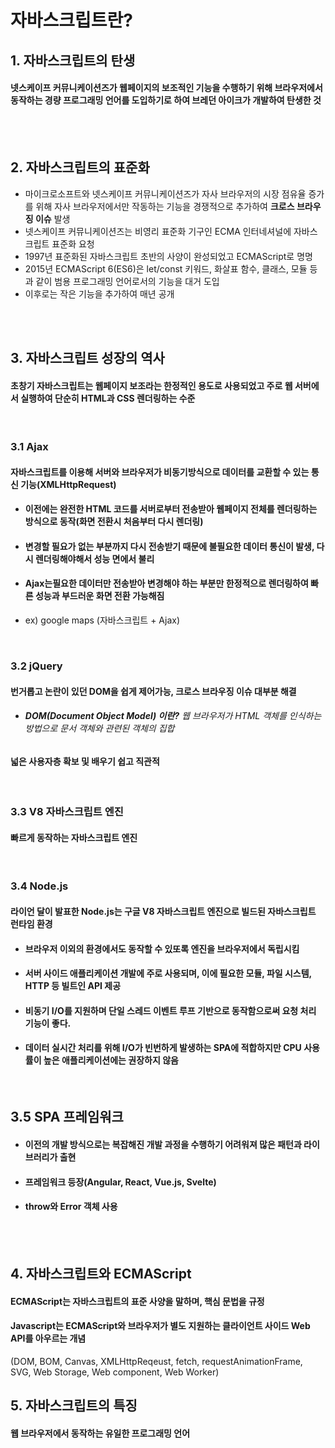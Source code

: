 # 자바스크립트란?

## 1. 자바스크립트의 탄생
#### 넷스케이프 커뮤니케이션즈가 웹페이지의 보조적인 기능을 수행하기 위해 브라우저에서 동작하는 경량 프로그래밍 언어를 도입하기로 하여 브레던 아이크가 개발하여 탄생한 것

<br><br>

## 2. 자바스크립트의 표준화
- 마이크로소프트와 넷스케이프 커뮤니케이션즈가 자사 브라우저의 시장 점유율 증가를 위해 자사 브라우저에서만 작동하는 기능을 경쟁적으로 추가하여
**크로스 브라우징 이슈** 발생
- 넷스케이프 커뮤니케이션즈는 비영리 표준화 기구인 ECMA 인터네셔널에 자바스크립트 표준화 요청
- 1997년 표준화된 자바스크립트 초반의 사양이 완성되었고 ECMAScript로 명명
- 2015년 ECMAScript 6(ES6)은 let/const 키워드, 화살표 함수, 클래스, 모듈 등과 같이 범용 프로그래밍 언어로서의 기능을 대거 도입
- 이후로는 작은 기능을 추가하여 매년 공개

<br><br>

## 3. 자바스크립트 성장의 역사
#### 초창기 자바스크립트는 웹페이지 보조라는 한정적인 용도로 사용되었고 주로 웹 서버에서 실행하여 단순히 HTML과 CSS 렌더링하는 수준
<br>

### 3.1 **Ajax**
#### 자바스크립트를 이용해 서버와 브라우저가 비동기방식으로 데이터를 교환할 수 있는 통신 기능(XMLHttpRequest)
- #### 이전에는 완전한 HTML 코드를 서버로부터 전송받아 웹페이지 전체를 렌더링하는 방식으로 동작(화면 전환시 처음부터 다시 렌더링)
- #### 변경할 필요가 없는 부분까지 다시 전송받기 때문에 불필요한 데이터 통신이 발생, 다시 렌더링해야해서 성능 면에서 불리
- #### **Ajax는필요한 데이터만 전송받아 변경해야 하는 부분만 한정적으로 렌더링하여 빠른 성능과 부드러운 화면 전환 가능해짐**
- ex) google maps (자바스크립트 + Ajax)
<br>

### 3.2 **jQuery**
#### 번거롭고 논란이 있던 DOM을 쉽게 제어가능, 크로스 브라우징 이슈 대부분 해결
* ###### **DOM(Document Object Model) 이란?**  웹 브라우저가 HTML 객체를 인식하는 방법으로 문서 객체와 관련된 객체의 집합
#### 넓은 사용자층 확보 및 배우기 쉽고 직관적
<br>

### 3.3 V8 자바스크립트 엔진
#### 빠르게 동작하는 자바스크립트 엔진
<br>

### 3.4 Node.js
#### 라이언 달이 발표한 Node.js는 구글 V8 자바스크립트 엔진으로 빌드된 자바스크립트 런타임 환경
- #### 브라우저 이외의 환경에서도 동작할 수 있또록 엔진을 브라우저에서 독립시킴
- #### 서버 사이드 애플리케이션 개발에 주로 사용되며, 이에 필요한 모듈, 파일 시스템, HTTP 등 빌트인 API 제공
- #### 비동기 I/O를 지원하며 단일 스레드 이벤트 루프 기반으로 동작함으로써 요청 처리 기능이 좋다.
- #### 데이터 실시간 처리를 위해 I/O가 빈번하게 발생하는 SPA에 적합하지만 CPU 사용률이 높은 애플리케이션에는 권장하지 않음

<br>

## 3.5 SPA 프레임워크
- #### 이전의 개발 방식으로는 복잡해진 개발 과정을 수행하기 어려워져 많은 패턴과 라이브러리가 출현
- #### 프레임워크 등장(Angular, React, Vue.js, Svelte)
- #### throw와 Error 객체 사용

<br><br>

## 4. 자바스크립트와 ECMAScript
#### ECMAScript는 자바스크립트의 표준 사양을 말하며, 핵심 문법을 규정
#### Javascript는 ECMAScript와 브라우저가 별도 지원하는 클라이언트 사이드 Web API를 아우르는 개념
(DOM, BOM, Canvas, XMLHttpReqeust, fetch, requestAnimationFrame, SVG, Web Storage, Web component, Web Worker)

## 5. 자바스크립트의 특징
#### 웹 브라우저에서 동작하는 유일한 프로그래밍 언어

